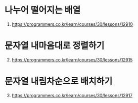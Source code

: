 

# 나누어 떨어지는 배열
1. https://programmers.co.kr/learn/courses/30/lessons/12910

# 문자열 내마음대로 정렬하기 
2. https://programmers.co.kr/learn/courses/30/lessons/12915

# 문자열 내림차순으로 배치하기 
3. https://programmers.co.kr/learn/courses/30/lessons/12917